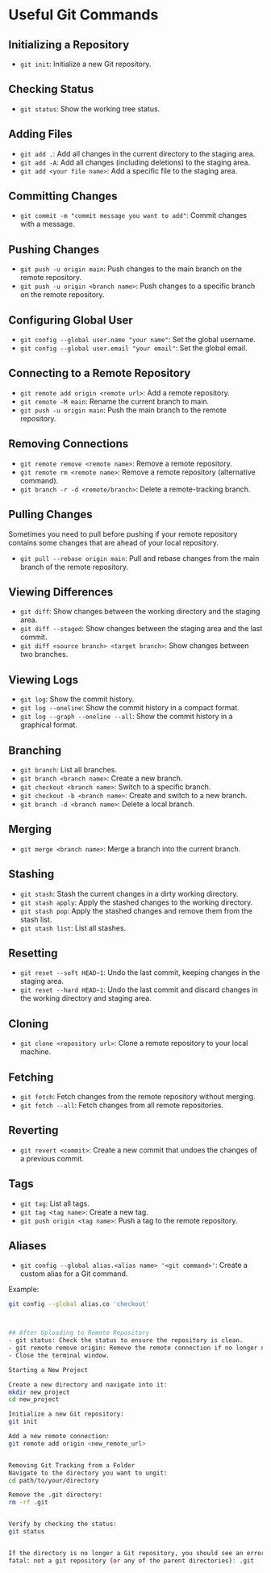 # Useful Git Commands

## Initializing a Repository

- `git init`: Initialize a new Git repository.

## Checking Status

- `git status`: Show the working tree status.

## Adding Files

- `git add .`: Add all changes in the current directory to the staging area.
- `git add -A`: Add all changes (including deletions) to the staging area.
- `git add <your file name>`: Add a specific file to the staging area.

## Committing Changes

- `git commit -m "commit message you want to add"`: Commit changes with a message.

## Pushing Changes

- `git push -u origin main`: Push changes to the main branch on the remote repository.
- `git push -u origin <branch name>`: Push changes to a specific branch on the remote repository.

## Configuring Global User

- `git config --global user.name "your name"`: Set the global username.
- `git config --global user.email "your email"`: Set the global email.

## Connecting to a Remote Repository

- `git remote add origin <remote url>`: Add a remote repository.
- `git remote -M main`: Rename the current branch to main.
- `git push -u origin main`: Push the main branch to the remote repository.

## Removing Connections

- `git remote remove <remote name>`: Remove a remote repository.
- `git remote rm <remote name>`: Remove a remote repository (alternative command).
- `git branch -r -d <remote/branch>`: Delete a remote-tracking branch.

## Pulling Changes

Sometimes you need to pull before pushing if your remote repository contains some changes that are ahead of your local repository.

- `git pull --rebase origin main`: Pull and rebase changes from the main branch of the remote repository.

## Viewing Differences

- `git diff`: Show changes between the working directory and the staging area.
- `git diff --staged`: Show changes between the staging area and the last commit.
- `git diff <source branch> <target branch>`: Show changes between two branches.

## Viewing Logs

- `git log`: Show the commit history.
- `git log --oneline`: Show the commit history in a compact format.
- `git log --graph --oneline --all`: Show the commit history in a graphical format.

## Branching

- `git branch`: List all branches.
- `git branch <branch name>`: Create a new branch.
- `git checkout <branch name>`: Switch to a specific branch.
- `git checkout -b <branch name>`: Create and switch to a new branch.
- `git branch -d <branch name>`: Delete a local branch.

## Merging

- `git merge <branch name>`: Merge a branch into the current branch.

## Stashing

- `git stash`: Stash the current changes in a dirty working directory.
- `git stash apply`: Apply the stashed changes to the working directory.
- `git stash pop`: Apply the stashed changes and remove them from the stash list.
- `git stash list`: List all stashes.

## Resetting

- `git reset --soft HEAD~1`: Undo the last commit, keeping changes in the staging area.
- `git reset --hard HEAD~1`: Undo the last commit and discard changes in the working directory and staging area.

## Cloning

- `git clone <repository url>`: Clone a remote repository to your local machine.

## Fetching

- `git fetch`: Fetch changes from the remote repository without merging.
- `git fetch --all`: Fetch changes from all remote repositories.

## Reverting

- `git revert <commit>`: Create a new commit that undoes the changes of a previous commit.

## Tags

- `git tag`: List all tags.
- `git tag <tag name>`: Create a new tag.
- `git push origin <tag name>`: Push a tag to the remote repository.

## Aliases

- `git config --global alias.<alias name> '<git command>'`: Create a custom alias for a Git command.

Example:
```sh
git config --global alias.co 'checkout'



## After Uploading to Remote Repository
- git status: Check the status to ensure the repository is clean.
- git remote remove origin: Remove the remote connection if no longer needed.
- Close the terminal window.

Starting a New Project

Create a new directory and navigate into it:
mkdir new_project
cd new_project

Initialize a new Git repository:
git init

Add a new remote connection:
git remote add origin <new_remote_url>


Removing Git Tracking from a Folder
Navigate to the directory you want to ungit:
cd path/to/your/directory

Remove the .git directory:
rm -rf .git


Verify by checking the status:
git status


If the directory is no longer a Git repository, you should see an error message:
fatal: not a git repository (or any of the parent directories): .git
